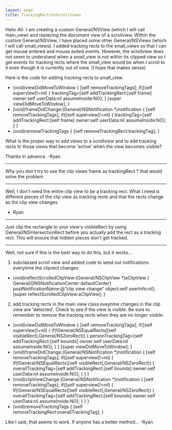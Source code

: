 ```yaml
---
layout: page
title: TrackingRectsInScrollViews
---
```




Hello All-
I am creating a custom General/NSView (which I will call main_view) and replacing the document view of a scrollview.  Within the custom General/NSView, I have placed some other General/NSViews (which I will call small_views).  I added tracking rects to the small_views so that I can get mouse entered and mouse exited events.  However, the scrollview does not seem to understand when a small_view is not within its clipped view so I get events for tracking rects where the small_view would be when I scroll to it even though it is currently out of view.  (I hope that makes sense)

Here is the code for adding tracking rects to small_view.
    
- (void)viewDidMoveToWindow {
	[self removeTrackingTags];
	if([self superview]!=nil) {
		trackingTag=[self addTrackingRect:[self frame] owner:self userData:nil assumeInside:NO];
	}
	[super viewDidMoveToWindow];
}
- (void)frameDidChange:(General/NSNotification *)notification {
	[self removeTrackingTags];
	if([self superview]!=nil) {
		trackingTag=[self addTrackingRect:[self frame] owner:self userData:nil assumeInside:NO];
	}
}
- (void)removeTrackingTags {
    [self removeTrackingRect:trackingTag];
}


What is the proper way to add views to a scrollview and to add tracking rects to those views that become 'active' when the view becomes visible?

Thanks in advance.
-Ryan

----
Why you don't try to use the clip views frame as trackingRect ? that would solve the problem.

----
Well,  I don't need the entire clip view to be a tracking rect.  What I need is different pieces of the clip view as tracking rects and that the rects change as the clip view changes

- Ryan 

----
Just clip the rectangle to your view's visibleRect by using General/NSIntersectionRect before you actually add the rect as a tracking rect. This will ensure that hidden pieces don't get tracked.

----
Well, not sure if this is the best way to do this, but it works...
1) subclassed scroll view and added code to send out notifications everytime the cliprect changes

    
- (void)reflectScrolledClipView:(General/NSClipView *)aClipView {
	General/[[NSNotificationCenter defaultCenter] postNotificationName:@"clip view change" object:self userInfo:nil];
	[super reflectScrolledClipView:aClipView];
}


2) add tracking rects in the main view class eveytime changes in the clip view are 'detected'.  Check to see if the view is visible.  Be sure to remember to remove the tracking rects when they are no longer visible.

    
- (void)viewDidMoveToWindow {
	[self removeTrackingTags];
	if([self superview]!=nil) {
		if(!General/NSEqualRects([self visibleRect],General/NSZeroRect)) {
			personTrackingTag=[self addTrackingRect:[self bounds] owner:self userData:nil assumeInside:NO];
		}
	}
	[super viewDidMoveToWindow];
}
- (void)frameDidChange:(General/NSNotification *)notification {
	[self removeTrackingTags];
	if([self superview]!=nil) {
		if(!General/NSEqualRects([self visibleRect],General/NSZeroRect)) {
			overallTrackingTag=[self addTrackingRect:[self bounds] owner:self userData:nil assumeInside:NO];
              }
	}
}
- (void)clipViewChange:(General/NSNotification *)notification {
	[self removeTrackingTags];
	if([self superview]!=nil) {
		if(!General/NSEqualRects([self visibleRect],General/NSZeroRect)) {
			overallTrackingTag=[self addTrackingRect:[self bounds] owner:self userData:nil assumeInside:NO];
              }
       }
}
- (void)removeTrackingTags {
	[self removeTrackingRect:overallTrackingTag];
}


Like I said, that seems to work.  If anyone has a better method...
-Ryan
